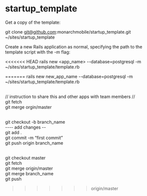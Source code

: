 startup_template
================

Get a copy of the template:

git clone git@github.com:monarchmobile/startup_template.git ~/sites/startup_template

Create a new Rails application as normal, specifying the path to the template script with the -m flag:

<<<<<<< HEAD
rails new <app_name> --database=postgresql -m ~/sites/startup_template/template.rb





=======
rails new new_app_name --database=postgresql -m ~/sites/startup_template/template.rb

<br />
// instruction to share this and other apps with team members // <br />
git fetch <br />
git merge orgin/master <br /> <br />

git checkout -b branch_name <br />
---- add changes -- <br />
  git add . <br />
  git commit -m “first commit” <br />
  git push origin  branch_name <br /> <br />

git checkout master <br />
git fetch <br />
git merge origin/master <br />
git merge  branch_name <br />
git push <br />
>>>>>>> origin/master
